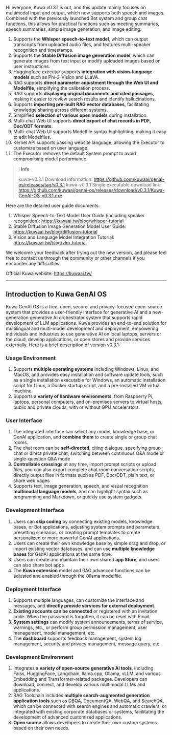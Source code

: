 ﻿Hi everyone, Kuwa v0.3.1 is out, and this update mainly focuses on multimodal input and output, which now supports both speech and images. Combined with the previously launched Bot system and group chat functions, this allows for practical functions such as meeting summaries, speech summaries, simple image generation, and image editing:
1. Supports the **Whisper speech-to-text model**, which can output transcripts from uploaded audio files, and features multi-speaker recognition and timestamps.
2. Supports the **Stable Diffusion image generation model**, which can generate images from text input or modify uploaded images based on user instructions.
3. Huggingface executor supports **integration with vision-language models** such as Phi-3-Vision and LLaVA.
4. RAG supports **direct parameter adjustment through the Web UI and Modelfile**, simplifying the calibration process.
5. RAG supports **displaying original documents and cited passages**, making it easier to review search results and identify hallucinations.
6. Supports **importing pre-built RAG vector databases**, facilitating knowledge sharing across different systems.
7. Simplified **selection of various open models** during installation.
8. Multi-chat Web UI supports **direct export of chat records in PDF, Doc/ODT formats**.
9. Multi-chat Web UI supports Modelfile syntax highlighting, making it easy to edit Modelfiles.
10. Kernel API supports passing website language, allowing the Executor to customize based on user language.
11. The Executor removes the default System prompt to avoid compromising model performance.

> ℹ️ **Info** 
> 
> kuwa-v0.3.1 Download information: https://github.com/kuwaai/genai-os/releases/tag/v0.3.1
> kuwa-v0.3.1 Single executable download link: https://github.com/kuwaai/genai-os/releases/download/v0.3.1/Kuwa-GenAI-OS-v0.3.1.exe

<!-- truncate -->

Here are the detailed user guide documents:
1. Whisper Speech-to-Text Model User Guide (including speaker recognition): https://kuwaai.tw/blog/whisper-tutorial
2. Stable Diffusion Image Generation Model User Guide: https://kuwaai.tw/blog/diffusion-tutorial
3. Vision and Language Model Integration Tutorial: https://kuwaai.tw/blog/vlm-tutorial

We welcome your feedback after trying out the new version, and please feel free to contact us through the community or other channels if you encounter any difficulties.

Official Kuwa website: https://kuwaai.tw/

---

## Introduction to Kuwa GenAI OS
Kuwa GenAI OS is a free, open, secure, and privacy-focused open-source system that provides a user-friendly interface for generative AI and a new-generation generative AI orchestrator system that supports rapid development of LLM applications.
Kuwa provides an end-to-end solution for multilingual and multi-model development and deployment, empowering individuals and industries to use generative AI on local laptops, servers or the cloud, develop applications, or open stores and provide services externally.
Here is a brief description of version v0.3.1:

### Usage Environment
1. Supports **multiple operating systems** including Windows, Linux, and MacOS, and provides easy installation and software update tools, such as a single installation executable for Windows, an automatic installation script for Linux, a Docker startup script, and a pre-installed VM virtual machine.
2. Supports a **variety of hardware environments**, from Raspberry Pi, laptops, personal computers, and on-premises servers to virtual hosts, public and private clouds, with or without GPU accelerators.

### User Interface
1. The integrated interface can select any model, knowledge base, or GenAI application, and **combine them** to create single or group chat rooms.
2. The chat room can be **self-directed**, citing dialogue, specifying group chat or direct private chat, switching between continuous Q&A mode or single-question Q&A mode
3. **Controllable crossings** at any time, import prompt scripts or upload files, you can also export complete chat room conversation scripts, directly output files in formats such as PDF, Doc/ODT, plain text, or share web pages
4. Supports text, image generation, speech, and visual recognition **multimodal language models**, and can highlight syntax such as programming and Markdown, or quickly use system gadgets.

### Development Interface
1. Users can **skip coding** by connecting existing models, knowledge bases, or Bot applications, adjusting system prompts and parameters, presetting scenarios, or creating prompt templates to create personalized or more powerful GenAI applications.
2. Users can create their own knowledge base by simple drag and drop, or import existing vector databases, and can use **multiple knowledge bases** for GenAI applications at the same time.
3. Users can create and maintain their own shared **app Store**, and users can also share bot apps
4. The **Kuwa extension** model and RAG advanced functions can be adjusted and enabled through the Ollama modelfile.

### Deployment Interface
1. Supports multiple languages, can customize the interface and messages, and **directly provide services for external deployment**.
2. **Existing accounts can be connected** or registered with an invitation code. When the password is forgotten, it can be reset with Email.
3. **System settings** can modify system announcements, terms of service, warnings, etc., or perform group permission management, user management, model management, etc.
4. The **dashboard** supports feedback management, system log management, security and privacy management, message query, etc.

### Development Environment
1. Integrates a **variety of open-source generative AI tools**, including Faiss, HuggingFace, Langchain, llama.cpp, Ollama, vLLM, and various Embedding and Transformer-related packages. Developers can download, connect, and develop various multimodal LLMs and applications.
2. RAG Toolchain includes **multiple search-augmented generation application tools** such as DBQA, DocumentQA, WebQA, and SearchQA, which can be connected with search engines and automatic crawlers, or integrated with existing corporate databases or systems, facilitating the development of advanced customized applications.
3. **Open source** allows developers to create their own custom systems based on their own needs.